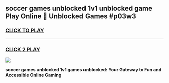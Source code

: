 
## soccer games unblocked 1v1 unblocked game Play Online 👋 Unblocked Games #p03w3
<h3>
<a href="https://premium.freeplayer.one?title=soccer_games_unblocked_1v1&ref=21F">CLICK TO PLAY</a></h3>
<hr>

<h3>
<a href="https://premium.freeplayer.one?title=soccer_games_unblocked_1v1&ref=21F">CLICK 2 PLAY</a>
  
</h3>

<a href="https://premium.freeplayer.one?title=soccer_games_unblocked_1v1&ref=21F/"><img src="https://clearcache.store/games.png"></a>


**soccer games unblocked 1v1 games unblocked: Your Gateway to Fun and Accessible Online Gaming**
